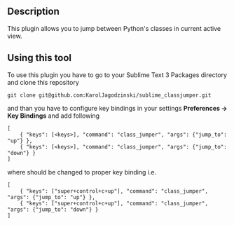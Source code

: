 Description
---------------

This plugin allows you to jump between Python's classes in current active view.



Using this tool
---------------

To use this plugin you have to go to your Sublime Text 3 Packages directory
and clone this repository

```
git clone git@github.com:KarolJagodzinski/sublime_classjumper.git
```

and than you have to configure key bindings in your settings
**Preferences -> Key Bindings** and add following

```
[
    { "keys": [<keys>], "command": "class_jumper", "args": {"jump_to": "up"} },
    { "keys": [<keys>], "command": "class_jumper", "args": {"jump_to": "down"} }
]
```

where <keys> should be changed to proper key binding i.e.
```
[
    { "keys": ["super+control+c+up"], "command": "class_jumper", "args": {"jump_to": "up"} },
    { "keys": ["super+control+c+up"], "command": "class_jumper", "args": {"jump_to": "down"} }
]
```
